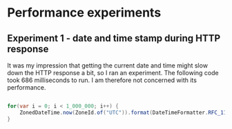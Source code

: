 Performance experiments
=======================

Experiment 1 - date and time stamp during HTTP response
---------------------------------------------------------------------

It was my impression that getting the current date and time might slow down the HTTP response
a bit, so I ran an experiment.  The following code took 686 milliseconds to run. I am therefore
not concerned with its performance.

```java

for(var i = 0; i < 1_000_000; i++) {
    ZonedDateTime.now(ZoneId.of("UTC")).format(DateTimeFormatter.RFC_1123_DATE_TIME);
}

```